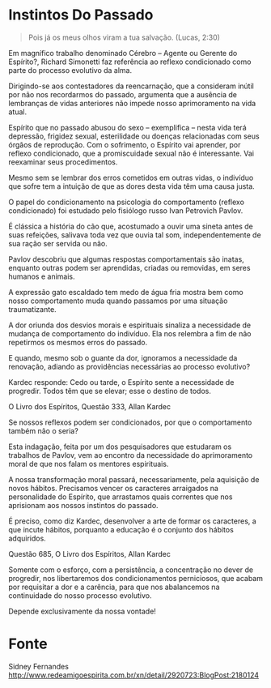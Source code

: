 # Instintos Do Passado

> Pois já os meus olhos viram a tua salvação. (Lucas, 2:30)

Em magnífico trabalho denominado Cérebro – Agente ou Gerente do Espírito?, Richard Simonetti faz referência ao reflexo condicionado como parte do processo evolutivo da alma.

Dirigindo-se aos contestadores da reencarnação, que a consideram inútil por não nos recordarmos do passado, argumenta que a ausência de lembranças de vidas anteriores não impede nosso aprimoramento na vida atual.

Espírito que no passado abusou do sexo – exemplifica – nesta vida terá depressão, frigidez sexual, esterilidade ou doenças relacionadas com seus órgãos de reprodução. Com o sofrimento, o Espírito vai aprender, por reflexo condicionado, que a promiscuidade sexual não é interessante. Vai reexaminar seus procedimentos.

Mesmo sem se lembrar dos erros cometidos em outras vidas, o indivíduo que sofre tem a intuição de que as dores desta vida têm uma causa justa.

O papel do condicionamento na psicologia do comportamento (reflexo condicionado) foi estudado pelo fisiólogo russo Ivan Petrovich Pavlov.

É clássica a história do cão que, acostumado a ouvir uma sineta antes de suas refeições, salivava toda vez que ouvia tal som, independentemente de sua ração ser servida ou não.

Pavlov descobriu que algumas respostas comportamentais são inatas, enquanto outras podem ser aprendidas, criadas ou removidas, em seres humanos e animais.

A expressão gato escaldado tem medo de água fria mostra bem como nosso comportamento muda quando passamos por uma situação traumatizante.

A dor oriunda dos desvios morais e espirituais sinaliza a necessidade de mudança de comportamento do indivíduo. Ela nos relembra a fim de não repetirmos os mesmos erros do passado.

 

E quando, mesmo sob o guante da dor, ignoramos a necessidade da renovação, adiando as providências necessárias ao processo evolutivo?

Kardec responde: Cedo ou tarde, o Espírito sente a necessidade de progredir. Todos têm que se elevar; esse o destino de todos.

O Livro dos Espíritos, Questão 333, Allan Kardec

 

Se nossos reflexos podem ser condicionados, por que o comportamento também não o seria?

Esta indagação, feita por um dos pesquisadores que estudaram os trabalhos de Pavlov, vem ao encontro da necessidade do aprimoramento moral de que nos falam os mentores espirituais.

 

A nossa transformação moral passará, necessariamente, pela aquisição de novos hábitos. Precisamos vencer os caracteres arraigados na personalidade do Espírito, que arrastamos quais correntes que nos aprisionam aos nossos instintos do passado.

É preciso, como diz Kardec, desenvolver a arte de formar os caracteres, a que incute hábitos, porquanto a educação é o conjunto dos hábitos adquiridos.

Questão 685, O Livro dos Espíritos, Allan Kardec

Somente com o esforço, com a persistência, a concentração no dever de progredir, nos libertaremos dos condicionamentos perniciosos, que acabam por requisitar a dor e a carência, para que nos abalancemos na continuidade do nosso processo evolutivo.

Depende exclusivamente da nossa vontade!

# Fonte
Sidney Fernandes
http://www.redeamigoespirita.com.br/xn/detail/2920723:BlogPost:2180124
